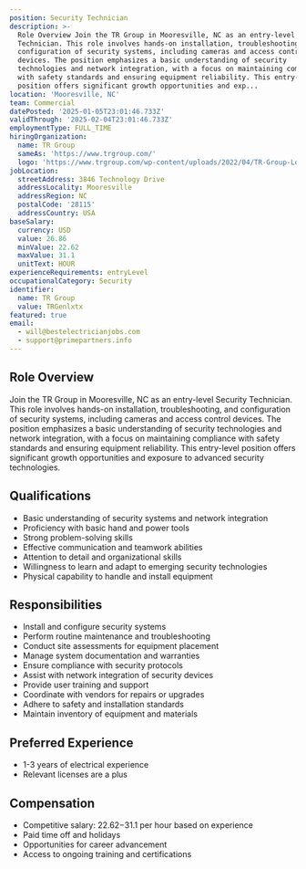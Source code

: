 ```yaml
---
position: Security Technician
description: >-
  Role Overview Join the TR Group in Mooresville, NC as an entry-level Security
  Technician. This role involves hands-on installation, troubleshooting, and
  configuration of security systems, including cameras and access control
  devices. The position emphasizes a basic understanding of security
  technologies and network integration, with a focus on maintaining compliance
  with safety standards and ensuring equipment reliability. This entry-level
  position offers significant growth opportunities and exp...
location: 'Mooresville, NC'
team: Commercial
datePosted: '2025-01-05T23:01:46.733Z'
validThrough: '2025-02-04T23:01:46.733Z'
employmentType: FULL_TIME
hiringOrganization:
  name: TR Group
  sameAs: 'https://www.trgroup.com/'
  logo: 'https://www.trgroup.com/wp-content/uploads/2022/04/TR-Group-Logo.png'
jobLocation:
  streetAddress: 3846 Technology Drive
  addressLocality: Mooresville
  addressRegion: NC
  postalCode: '28115'
  addressCountry: USA
baseSalary:
  currency: USD
  value: 26.86
  minValue: 22.62
  maxValue: 31.1
  unitText: HOUR
experienceRequirements: entryLevel
occupationalCategory: Security
identifier:
  name: TR Group
  value: TRGenlxtx
featured: true
email:
  - will@bestelectricianjobs.com
  - support@primepartners.info
---
```




## Role Overview

Join the TR Group in Mooresville, NC as an entry-level Security Technician. This role involves hands-on installation, troubleshooting, and configuration of security systems, including cameras and access control devices. The position emphasizes a basic understanding of security technologies and network integration, with a focus on maintaining compliance with safety standards and ensuring equipment reliability. This entry-level position offers significant growth opportunities and exposure to advanced security technologies.

## Qualifications

- Basic understanding of security systems and network integration
- Proficiency with basic hand and power tools
- Strong problem-solving skills
- Effective communication and teamwork abilities
- Attention to detail and organizational skills
- Willingness to learn and adapt to emerging security technologies
- Physical capability to handle and install equipment

## Responsibilities

- Install and configure security systems
- Perform routine maintenance and troubleshooting
- Conduct site assessments for equipment placement
- Manage system documentation and warranties
- Ensure compliance with security protocols
- Assist with network integration of security devices
- Provide user training and support
- Coordinate with vendors for repairs or upgrades
- Adhere to safety and installation standards
- Maintain inventory of equipment and materials

## Preferred Experience

- 1-3 years of electrical experience
- Relevant licenses are a plus

## Compensation

- Competitive salary: $22.62-$31.1 per hour based on experience
- Paid time off and holidays
- Opportunities for career advancement
- Access to ongoing training and certifications
